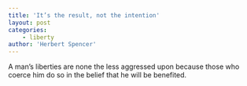 ```yaml
---
title: 'It’s the result, not the intention'
layout: post
categories:
    - liberty
author: 'Herbert Spencer'
---
```


A man’s liberties are none the less aggressed upon because those who coerce him do so in the belief that he will be benefited.